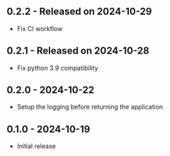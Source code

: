 ## 0.2.2 - Released on 2024-10-29

* Fix CI workflow


## 0.2.1 - Released on 2024-10-28

* Fix python 3.9 compatibility


## 0.2.0  -  2024-10-22

* Setup the logging before returning the application


## 0.1.0  -  2024-10-19

* Initial release
